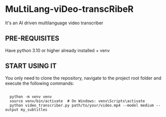 # MuLtiLang-viDeo-transcRibeR
It's an AI driven multilanguage video transcriber

## PRE-REQUISITES
Have python 3.10 or higher already installed + venv

## START USING IT
You only need to clone the repository, navigate to the project root folder and execute the following commands:

<code>
  python -m venv venv
  source venv/bin/activate  # On Windows: venv\Scripts\activate
  python video_transcriber.py path/to/your/video.mp4 --model medium --output my_subtitles
</code>


